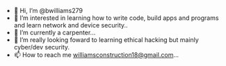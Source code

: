 - 👋 Hi, I’m @bwilliams279
- 👀 I’m interested in learning how to write code, build apps and programs and learn network and device security..
- 🌱 I’m currently a carpenter...
- 💞️ I’m really looking foward to learning ethical hacking but mainly cyber/dev security.
- 📫 How to reach me williamsconstruction18@gmail.com...

<!---
bwilliams279/bwilliams279 is a ✨ special ✨ repository because its `README.md` (this file) appears on your GitHub profile.
You can click the Preview link to take a look at your changes.
--->
